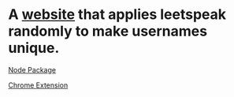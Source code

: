 # A [website](https://fixword.netlify.app/) that applies leetspeak randomly to make usernames unique.

[Node Package](https://github.com/sarthyparty/fixword)

[Chrome Extension](https://github.com/sarthyparty/fixword_ext)


